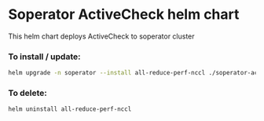 # Soperator ActiveCheck helm chart

This helm chart deploys ActiveCheck to soperator cluster

### To install / update:

```bash
helm upgrade -n soperator --install all-reduce-perf-nccl ./soperator-activechecks --set slurmClusterRefName=soperator
```

### To delete:

```bash
helm uninstall all-reduce-perf-nccl
```
